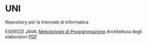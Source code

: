 # UNI
Repository per la triennale di Informatica 

ESERCIZI JAVA: [Metodologie di Programmazione](https://github.com/ajhxia/UNI/tree/main/Esercizi%20-%20Metodologie%20di%20Programmazione)
Architettura degli elaboratori [PDF]()